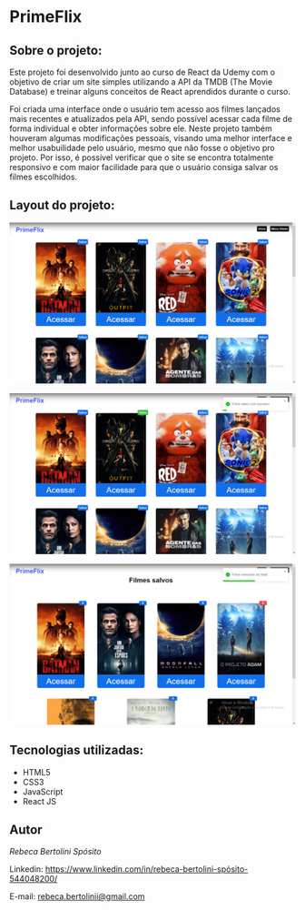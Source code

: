 # PrimeFlix

## Sobre o projeto:

Este projeto foi desenvolvido junto ao curso de React da Udemy com o objetivo de criar um site simples utilizando a API da TMDB (The Movie Database) e treinar alguns conceitos de React aprendidos durante o curso.

Foi criada uma interface onde o usuário tem acesso aos filmes lançados mais recentes e atualizados pela API, sendo possível acessar cada filme de forma individual e obter informações sobre ele.
Neste projeto também houveram algumas modificações pessoais, visando uma melhor interface e melhor usabuilidade pelo usuário, mesmo que não fosse o objetivo pro projeto. Por isso, é possível verificar que o site se encontra totalmente responsivo e com maior facilidade para que o usuário consiga salvar os filmes escolhidos.

## Layout do projeto:

![](src/components/img/pagina-inicial-1.png)

![](src/components/img/pagina-inicial-2.png)

![](src/components/img/pagina-lista.png)

## Tecnologias utilizadas:

* HTML5
* CSS3
* JavaScript
* React JS

## Autor

*Rebeca Bertolini Spósito*

Linkedin:
<https://www.linkedin.com/in/rebeca-bertolini-spósito-544048200/>

E-mail:
<rebeca.bertolinii@gmail.com>